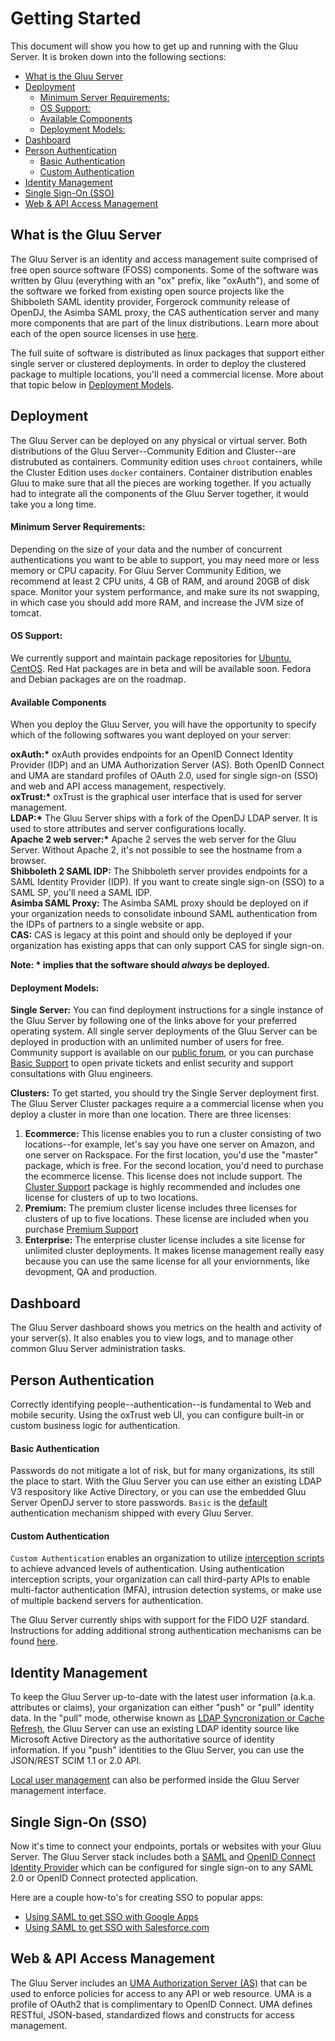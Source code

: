 # Getting Started

This document will show you how to get up and running with the Gluu Server. It is broken down into the following sections:

- [What is the Gluu Server](#what-is-the-gluu-server)    
- [Deployment](#deployment)    
	- [Minimum Server Requirements:](#minimum-server-requirements)  
	- [OS Support:](#os-support)  
	- [Available Components](#available-components)  
	- [Deployment Models:](#deployment-models)  
- [Dashboard](#dashboard)  
- [Person Authentication](#person-authentication)  
	- [Basic Authentication](#basic-authentication)  
	- [Custom Authentication](#custom-authentication)  
- [Identity Management](#identity-management)  
- [Single Sign-On (SSO)](#single-sign-on-sso)  
- [Web & API Access Management](#web-and-api-access-management)  

## What is the Gluu Server

The Gluu Server is an identity and access management suite comprised of free open source software (FOSS) components. Some of the software was written by Gluu (everything with an "ox" prefix, like "oxAuth"), and some of the software we forked from existing open source projects like the Shibboleth SAML identity provider, Forgerock community release of OpenDJ, the Asimba SAML proxy, the CAS authentication server and many more components that are part of the linux distributions. Learn more about each of the open source licenses in use [here](../introduction/index.md#licenses).

The full suite of software is distributed as linux packages that support either single server or clustered deployments. In order to deploy the clustered package to multiple locations, you'll need a commercial license. More about that topic below in [Deployment Models](#deployment-models).


## Deployment
The Gluu Server can be deployed on any physical or virtual server. Both distributions of the Gluu Server--Community Edition and Cluster--are distrubuted as containers. Community edition uses `chroot` containers, while the Cluster Edition uses `docker` containers. Container distribution enables Gluu to make sure that all the pieces are working together. If you actually had to integrate all the components of the Gluu Server together, it would take you a long time. 

#### Minimum Server Requirements:    
Depending on the size of your data and the number of concurrent authentications you want to be able to support, you may need more or less memory or CPU capacity. For Gluu Server Community Edition, we recommend at least 2 CPU units, 4 GB of RAM, and around 20GB of disk space. Monitor your system performance, and make sure its not swapping, in which case you should add more RAM, and increase the JVM size of tomcat.
 
#### OS Support:     
We currently support and maintain package repositories for [Ubuntu](../deployment/ubuntu.md), [CentOS](../deployment/centos.md). Red Hat packages are in beta and will be available soon. Fedora and Debian packages are on the roadmap.

#### Available Components
When you deploy the Gluu Server, you will have the opportunity to specify which of the following softwares you want deployed on your server: 

__oxAuth:*__ oxAuth provides endpoints for an OpenID Connect Identity Provider (IDP) and an UMA Authorization Server (AS). Both OpenID Connect and UMA are standard profiles of OAuth 2.0, used for single sign-on (SSO) and web and API access management, respectively.    
__oxTrust:*__ oxTrust is the graphical user interface that is used for server management.   
__LDAP:*__ The Gluu Server ships with a fork of the OpenDJ LDAP server. It is used to store attributes and server configurations locally.   
__Apache 2 web server:*__ Apache 2 serves the web server for the Gluu Server. Without Apache 2, it's not possible to see the hostname from a browser.   
**Shibboleth 2 SAML IDP:** The Shibboleth server provides endpoints for a SAML Identity Provider (IDP). If you want to create single sign-on (SSO) to a SAML SP, you'll need a SAML IDP.   
**Asimba SAML Proxy:** The Asimba SAML proxy should be deployed on if your organization needs to consolidate inbound SAML authentication from the IDPs of partners to a single website or app.   
**CAS:** CAS is legacy at this point and should only be deployed if your organization has existing apps that can only support CAS for single sign-on.   

__Note: * implies that the software should *always* be deployed.__

#### Deployment Models:  
**Single Server:** You can find deployment instructions for a single instance of the Gluu Server by following one of the links above for your preferred operating system. All single server deployments of the Gluu Server can be deployed in production with an unlimited number of users for free. Community support is available on our [public forum](http://support.gluu.org), or you can purchase [Basic Support](http://gluu.org/pricing) to open private tickets and enlist security and support consultations with Gluu engineers.   

**Clusters:**  To get started, you should try the Single Server deployment first. The Gluu Server Cluster packages require a a commercial license when you deploy a cluster in more than one location. There are three licenses:
  
1. **Ecommerce:** This license enables you to run a cluster consisting of two locations--for example, let's say you have one server on Amazon, and one server on Rackspace. For the first location, you'd use the "master" package, which is free. For the second location, you'd need to purchase the ecommerce license. This license does not include support. The [Cluster  Support](http://gluu.org/pricing) package is highly recommended and includes one license for clusters of up to two locations.
2. **Premium:** The premium cluster license includes three licenses for clusters of up to five locations. These license are included when you purchase [Premium Support](http://gluu.org/pricing)
3. **Enterprise:** The enterprise cluster license includes a site license for unlimited cluster deployments. It makes license management really easy because you can use the same license for all your enviornments, like devopment, QA and production.

## Dashboard
The Gluu Server dashboard shows you metrics on the health and activity of your server(s). It also enables you to view logs, and to manage other common Gluu Server administration tasks. 

## Person Authentication
Correctly identifying people--authentication--is fundamental to Web and mobile security. Using the oxTrust web UI, you can configure built-in or custom business logic for authentication. 

#### Basic Authentication
Passwords do not mitigate a lot of risk, but for many organizations, its still the place to start. With the Gluu Server you can use either an existing LDAP V3 respository like Active Directory,  or you can use the embedded Gluu Server OpenDJ server to store passwords. `Basic` is the [default](../configuration/index.md#manage-authentication) authentication mechanism shipped with every Gluu Server. 

#### Custom Authentication
`Custom Authentication` enables an organization to utilize [interception scripts](../../reference/interception-scripts/index.md#overview) to achieve advanced levels of authentication. Using authentication interception scripts, your organization can call third-party APIs to enable multi-factor authentication (MFA), intrusion detection systems, or make use of multiple backend servers for authentication. 

The Gluu Server currently ships with support for the FIDO U2F standard. Instructions for adding additional strong authentication mechanisms can be found [here](../../reference/interception-scripts/index.md#authentication). 


## Identity Management
To keep the Gluu Server up-to-date with the latest user information (a.k.a. attributes or claims), your organization can either "push" or "pull" identity data. In the "pull" mode, otherwise known as [LDAP Syncronization or Cache Refresh](../../articles/cache-refresh.md), the Gluu Server can use an existing LDAP identity source like Microsoft Active Directory as the authoritative source of identity information. If you "push" identities to the Gluu Server, you can use the JSON/REST SCIM 1.1 or 2.0 API. 

[Local user management](../user-management/index.md#local-user-management) can also be performed inside the Gluu Server management interface.


## Single Sign-On (SSO)
Now it's time to connect your endpoints, portals or websites with your Gluu Server. The Gluu Server stack includes both a [SAML](../saml/index.md) and [OpenID Connect Identity Provider](../openid-connect/index.md) which can be configured for single sign-on to any SAML 2.0 or OpenID Connect protected application.

Here are a couple how-to's for creating SSO to popular apps:

- [Using SAML to get SSO with Google Apps](../../articles/google-saml.md)  
- [Using SAML to get SSO with Salesforce.com](../../articles/salesforce-sso.md)  


## Web & API Access Management
The Gluu Server includes an [UMA Authorization Server (AS)](../uma/index.md) that can be used to enforce policies for access to any API or web resource. UMA is a profile of OAuth2 that is complimentary to OpenID Connect. UMA defines RESTful, JSON-based, standardized flows and constructs for access management. 
